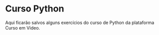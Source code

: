 # Curso Python
Aqui ficarão salvos alguns exercícios do curso de Python da plataforma Curso em Video.


